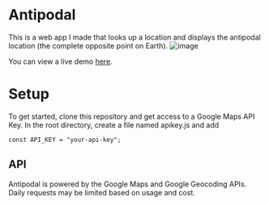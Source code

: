 # Antipodal

This is a web app I made that looks up a location and displays the antipodal location (the complete opposite point on Earth). 
![image](https://github.com/mcross98/antipodal/assets/13306707/5f8cf083-4c29-4133-8c6e-31ee3d395593)

You can view a live demo [here](https://main--antipodal.netlify.app/). 

# Setup

To get started, clone this repository and get access to a Google Maps API Key. In the root directory, create a file named apikey.js and add
```
const API_KEY = "your-api-key";
```

## API 

Antipodal is powered by the Google Maps and Google Geocoding APIs. Daily requests may be limited based on usage and cost. 
